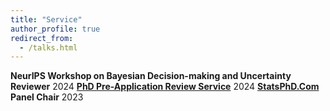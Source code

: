 ```yaml
---
title: "Service"
author_profile: true
redirect_from:
  - /talks.html
---
```


<!-- Leave two spaces at the end -->
**NeurIPS Workshop on Bayesian Decision-making and Uncertainty Reviewer**	2024
**[PhD Pre-Application Review Service](https://stat.uw.edu/pre-application-review-service)**	2024
**[StatsPhD.Com](https://www.statsphd.com/) Panel Chair**	2023

